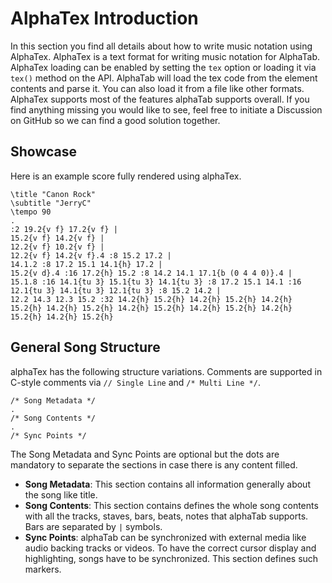 # AlphaTex Introduction

In this section you find all details about how to write music notation using AlphaTex. AlphaTex is a text format for writing music notation for AlphaTab. AlphaTex loading can be enabled by setting the `tex` option or loading it via `tex()` method on the API. AlphaTab will load the tex code from the element contents and parse it. You can also load it from a file like other formats. AlphaTex supports most of the features alphaTab supports overall. If you find anything missing you would like to see, feel free to initiate a Discussion on GitHub so we can find a good solution together.

## Showcase

Here is an example score fully rendered using alphaTex.

```
\title "Canon Rock" 
\subtitle "JerryC" 
\tempo 90 
. 
:2 19.2{v f} 17.2{v f} |
15.2{v f} 14.2{v f} | 
12.2{v f} 10.2{v f} | 
12.2{v f} 14.2{v f}.4 :8 15.2 17.2 |
14.1.2 :8 17.2 15.1 14.1{h} 17.2 | 
15.2{v d}.4 :16 17.2{h} 15.2 :8 14.2 14.1 17.1{b (0 4 4 0)}.4 | 
15.1.8 :16 14.1{tu 3} 15.1{tu 3} 14.1{tu 3} :8 17.2 15.1 14.1 :16 12.1{tu 3} 14.1{tu 3} 12.1{tu 3} :8 15.2 14.2 | 
12.2 14.3 12.3 15.2 :32 14.2{h} 15.2{h} 14.2{h} 15.2{h} 14.2{h} 15.2{h} 14.2{h} 15.2{h} 14.2{h} 15.2{h} 14.2{h} 15.2{h} 14.2{h} 15.2{h} 14.2{h} 15.2{h}
```

## General Song Structure

alphaTex has the following structure variations. Comments are supported in C-style comments via `// Single Line` and `/* Multi Line */`.

```
/* Song Metadata */
.
/* Song Contents */
.
/* Sync Points */
```

The Song Metadata and Sync Points are optional but the dots are mandatory to separate the sections in case there is any content filled.

- **Song Metadata**: This section contains all information generally about the song like title.
- **Song Contents**: This section contains defines the whole song contents with all the tracks, staves, bars, beats, notes that alphaTab supports. Bars are separated by `|` symbols.
- **Sync Points**: alphaTab can be synchronized with external media like audio backing tracks or videos. To have the correct cursor display and highlighting, songs have to be synchronized. This section defines such markers.
